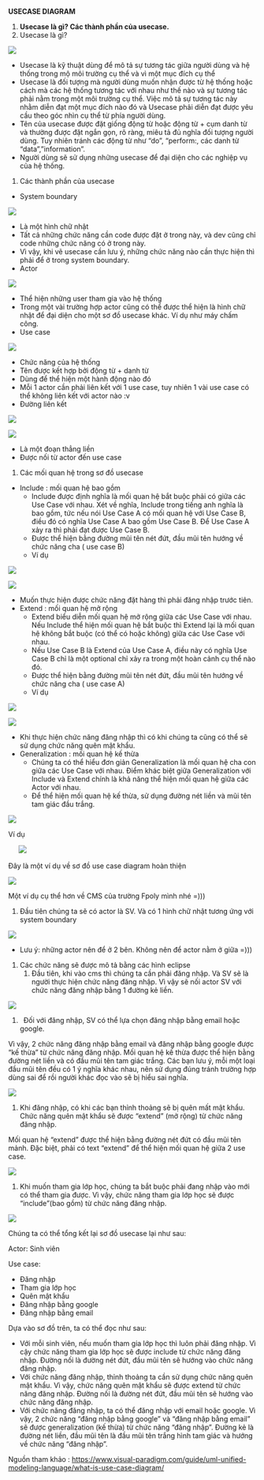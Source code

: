 ﻿**USECASE DIAGRAM** 

1. **Usecase là gì? Các thành phần của usecase.**
1. Usecase là gì?

![](Aspose.Words.05ed6960-5d40-46cc-9b2c-bbf5822ecae1.001.png)

- Usecase là kỹ thuật dùng để mô tả sự tương tác giữa người dùng và hệ thống trong mộ môi trường cụ thể và vì một mục đích cụ thể
- Usecase là đối tượng mà người dùng muốn nhận được từ hệ thống hoặc cách mà các hệ thống tương tác với nhau như thế nào và sự tương tác phải nằm trong một môi trường cụ thể. Việc mô tả sự tương tác này nhằm diễn đạt một mục đích nào đó và Usecase phải diễn đạt được yêu cầu theo góc nhìn cụ thể từ phía người dùng.
- Tên của usecase được đặt giống động từ hoặc động từ + cụm danh từ và thường được đặt ngắn gọn, rõ ràng, miêu tả đủ nghĩa đối tượng người dùng. Tuy nhiên tránh các động từ như “do”, “perform:, các danh từ “data”,”information”.
- Người dùng sẽ sử dụng những usecase để đại diện cho các nghiệp vụ của hệ thống.
1. Các thành phần của usecase
- System boundary 

![](Aspose.Words.05ed6960-5d40-46cc-9b2c-bbf5822ecae1.002.png)

- Là một hình chữ nhật
- Tất cả những chức năng cần code được đặt ở trong này, và dev cũng chỉ code những chức năng có ở trong này. 
- Vì vậy, khi vẽ usecase cần lưu ý, những chức năng nào cần thực hiện thì phải để ở trong system boundary.
- Actor

![](Aspose.Words.05ed6960-5d40-46cc-9b2c-bbf5822ecae1.003.png)

- Thể hiện những user tham gia vào hệ thống
- Trong một vài trường hợp actor cũng có thể được thể hiện là hình chữ nhật để đại diện cho một sơ đồ usecase khác. Ví dụ như máy chấm công.
- Use case

![](Aspose.Words.05ed6960-5d40-46cc-9b2c-bbf5822ecae1.004.png)

- Chức năng của hệ thống
- Tên được kết hợp bởi động từ + danh từ
- Dùng để thể hiện một hành động nào đó
- Mỗi 1 actor cần phải liên kết với 1 use case, tuy nhiên 1 vài use case có thể không liên kết với actor nào :v
- Đường liên kết

![](Aspose.Words.05ed6960-5d40-46cc-9b2c-bbf5822ecae1.005.png)

![](Aspose.Words.05ed6960-5d40-46cc-9b2c-bbf5822ecae1.006.png)

- Là một đoạn thẳng liền
- Được nối từ actor đến use case 
1. Các mối quan hệ trong sơ đồ usecase
- Include : mối quan hệ bao gồm
  - Include được định nghĩa là mối quan hệ bắt buộc phải có giữa các Use Case với nhau. Xét về nghĩa, Include trong tiếng anh nghĩa là bao gồm, tức nếu nói Use Case A có mối quan hệ với Use Case B, điều đó có nghĩa Use Case A bao gồm Use Case B. Để Use Case A xảy ra thì phải đạt được Use Case B.
  - Được thể hiện bằng đường mũi tên nét đứt, đầu mũi tên hướng về chức năng cha ( use case B)
  - Ví dụ

![](Aspose.Words.05ed6960-5d40-46cc-9b2c-bbf5822ecae1.007.png)

![](Aspose.Words.05ed6960-5d40-46cc-9b2c-bbf5822ecae1.008.png)

- Muốn thực hiện được chức năng đặt hàng thì phải đăng nhập trước tiên.
- Extend : mối quan hệ mở rộng
  - Extend biểu diễn mối quan hệ mở rộng giữa các Use Case với nhau. Nếu Include thể hiện mối quan hệ bắt buộc thì Extend lại là mối quan hệ không bắt buộc (có thể có hoặc không) giữa các Use Case với nhau.
  - Nếu Use Case B là Extend của Use Case A, điều này có nghĩa Use Case B chỉ là một optional chỉ xảy ra trong một hoàn cảnh cụ thể nào đó.
  - Được thể hiện bằng đường mũi tên nét đứt, đầu mũi tên hướng về chức năng cha ( use case A)
  - Ví dụ

![](Aspose.Words.05ed6960-5d40-46cc-9b2c-bbf5822ecae1.009.png)

![](Aspose.Words.05ed6960-5d40-46cc-9b2c-bbf5822ecae1.010.png)

- Khi thực hiện chức năng đăng nhập thì có khi chúng ta cũng có thể sẽ sử dụng chức năng quên mật khẩu.
- Generalization : mối quan hệ kế thừa
  - Chúng ta có thể hiểu đơn giản Generalization là mối quan hệ cha con giữa các Use Case với nhau. Điểm khác biệt giữa Generalization với Include và Extend chính là khả năng thể hiện mối quan hệ giữa các Actor với nhau.
  - Để thể hiện mối quan hệ kế thừa, sử dụng đường nét liền và mũi tên tam giác đầu trắng.

![](Aspose.Words.05ed6960-5d40-46cc-9b2c-bbf5822ecae1.011.png)

Ví dụ

`	`![](Aspose.Words.05ed6960-5d40-46cc-9b2c-bbf5822ecae1.012.png)

Đây là một ví dụ về sơ đồ use case diagram hoàn thiện

![](Aspose.Words.05ed6960-5d40-46cc-9b2c-bbf5822ecae1.013.png)

Một ví dụ cụ thể hơn về CMS của trường Fpoly mình nhé =)))

1. Đầu tiên chúng ta sẽ có actor là SV. Và có 1 hình chữ nhật tương ứng với system boundary

![](Aspose.Words.4acad0d1-e7d8-4379-8b3c-d7e6f418f209.014.png)



- Lưu ý: những actor nên để ở 2 bên. Không nên để actor nằm ở giữa =)))






1. Các chức năng sẽ được mô tả bằng các hình eclipse
   1. Đầu tiên, khi vào cms thì chúng ta cần phải đăng nhập.  Và SV sẽ là người thực hiện chức năng đăng nhập. Vì vậy sẽ nối actor SV với chức năng đăng nhập bằng 1 đường kẻ liền.

![](Aspose.Words.4acad0d1-e7d8-4379-8b3c-d7e6f418f209.015.png)










1. ` `Đối với đăng nhập, SV có thể lựa chọn đăng nhập bằng email hoặc google.

Vì vậy, 2 chức năng đăng nhập bằng email và đăng nhập bằng google được “kế thừa” từ chức năng đăng nhập. Mối quan hệ kế thừa được thể hiện bằng đường nét liền và có đầu mũi tên tam giác trắng. Các bạn lưu ý, mỗi một loại đầu mũi tên đều có 1 ý nghĩa khác nhau, nên sử dụng đúng tránh trường hợp dùng sai để rồi người khác đọc vào sẽ bị hiểu sai nghĩa.

![](Aspose.Words.4acad0d1-e7d8-4379-8b3c-d7e6f418f209.016.png)






1. Khi đăng nhập, có khi các bạn thỉnh thoảng sẽ bị quên mất mật khẩu. Chức năng quên mật khẩu sẽ được “extend” (mở rộng) từ chức năng đăng nhập.

Mối quan hệ “extend” được thể hiện bằng đường nét đứt có đầu mũi tên mảnh. Đặc biệt, phải có text “extend” để thể hiện mối quan hệ giữa 2 use case.

![](Aspose.Words.4acad0d1-e7d8-4379-8b3c-d7e6f418f209.017.png)





1. Khi muốn tham gia lớp học, chúng ta bắt buộc phải đang nhập vào mới có thể tham gia được. Vì vậy, chức năng tham gia lớp học sẽ được “include”(bao gồm) từ chức năng đăng nhập.

![](Aspose.Words.4acad0d1-e7d8-4379-8b3c-d7e6f418f209.018.png)

Chúng ta có thể tổng kết lại sơ đồ usecase lại như sau:

Actor:  Sinh viên

Use case: 

- Đăng nhập
- Tham gia lớp học
- Quên mật khẩu
- Đăng nhập bằng google
- Đăng nhập bằng email

Dựa vào sơ đồ trên, ta có thể đọc như sau:

- Với mỗi sinh viên, nếu muốn tham gia lớp học thì luôn phải đăng nhập. Vì cậy chức năng tham gia lớp học sẽ được include từ chức năng đăng nhập. Đường nối là đường nét đứt, đầu mũi tên sẽ hướng vào chức năng đăng nhập.
- Với chức năng đăng nhập, thỉnh thoảng ta cần sử dụng chức năng quên mật khẩu. Vì vậy, chức năng quên mật khẩu sẽ được extend từ chức năng đăng nhập. Đường nối là đường nét đứt, đầu mũi tên sẽ hướng vào chức năng đăng nhập.
- Với chức năng đăng nhập, ta có thể đăng nhập với email hoặc google. Vì vậy, 2 chức năng “đăng nhập bằng google” và “đăng nhập bằng email” sẽ được generalization (kế thừa) từ chức năng “đăng nhập”. Đường kẻ là đường nét liền, đầu mũi tên là đầu mũi tên trắng hình tam giác và hướng về chức năng “đăng nhập”.

Nguồn tham khảo : <https://www.visual-paradigm.com/guide/uml-unified-modeling-language/what-is-use-case-diagram/>

